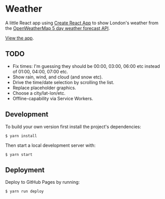 # Weather

A little React app using [Create React App](https://github.com/facebookincubator/create-react-app) to show London's weather from the [OpenWeatherMap 5 day weather forecast API](http://openweathermap.org/forecast5).

[View the app](https://benpickles.github.io/weather/).

## TODO

- Fix times: I'm guessing they should be 00:00, 03:00, 06:00 etc instead of 01:00, 04:00, 07:00 etc.
- Show rain, wind, and cloud (and snow etc).
- Drive the time/date selection by scrolling the list.
- Replace placeholder graphics.
- Choose a city/lat-lon/etc.
- Offline-capability via Service Workers.

## Development

To build your own version first install the project's dependencies:

```
$ yarn install
```

Then start a local development server with:

```
$ yarn start
```

## Deployment

Deploy to GitHub Pages by running:

```
$ yarn run deploy
```
